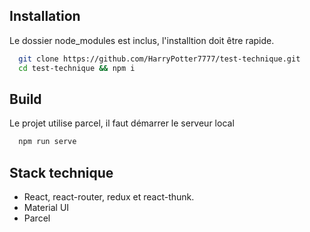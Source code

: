 ## Installation

Le dossier node_modules est inclus, l'installtion doit être rapide.
```bash
  git clone https://github.com/HarryPotter7777/test-technique.git
  cd test-technique && npm i
```

## Build
Le projet utilise parcel, il faut démarrer le serveur local
```bash
  npm run serve
```
## Stack technique
- React, react-router, redux et react-thunk.
- Material UI
- Parcel
